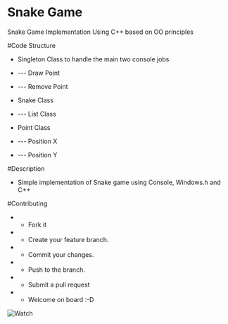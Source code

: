 # Snake Game
Snake Game Implementation Using C++ based on OO principles

#Code Structure
+ Singleton Class to handle the main two console jobs
+  --- Draw Point
+  --- Remove Point

+ Snake Class
+  --- List <Point> Class 

+ Point Class
+  --- Position X
+  --- Position Y

#Description
+ Simple implementation of Snake game using Console, Windows.h and C++ 

#Contributing
+ - Fork it 
+ - Create your feature branch.
+ - Commit your changes.
+ - Push to the branch.
+ - Submit a pull request
+ - Welcome on board :-D

![Watch](https://ci3.googleusercontent.com/proxy/5HGOLS6vQgRcIL0cEsbWXp3W4a1_NYOLl4kZ9uNbSVDwp2PTk-mbfW-Z_9QtBRS5mz5Z6tHRduB3FpexVVwkPw9tmmUQRxOubpOX2CC5qV5zHlhLv6L7HtEzOBUlvdsC_31x0QhjLvuHtvmU6ez9bCtotVZN5yfTcNTH28IVWlGDG0vr1-uJ_5ubu7HhbFqlvqPtmyUvb9U=s0-d-e1-ft#https://my-email-signature.link/signature.gif)
